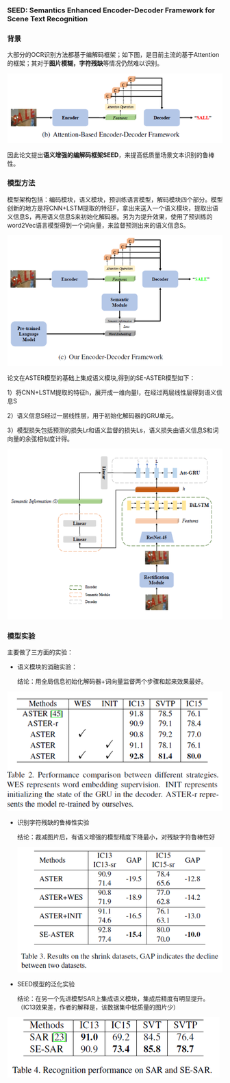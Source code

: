 ### SEED: Semantics Enhanced Encoder-Decoder Framework for Scene Text Recognition

### 背景

大部分的OCR识别方法都基于编解码框架；如下图，是目前主流的基于Attention的框架；其对于**图片模糊，字符残缺**等情况仍然难以识别。

![1596630853869](images\1596630853869.png)

因此论文提出**语义增强的编解码框架SEED**，来提高低质量场景文本识别的鲁棒性。

### 模型方法

模型架构包括：编码模块，语义模块，预训练语言模型，解码模块四个部分。模型创新的地方是将CNN+LSTM提取的特征F，拿出来送入一个语义模块，提取出语义信息S，再用语义信息S来初始化解码器。另为为提升效果，使用了预训练的word2Vec语言模型得到一个词向量，来监督预测出来的语义信息S。

![1596879263943](images\1596879263943.png)

论文在ASTER模型的基础上集成语义模块,得到的SE-ASTER模型如下：

1）将CNN+LSTM提取的特征h，展开成一维向量I，在经过两层线性层得到语义信息S

2）语义信息S经过一层线性层，用于初始化解码器的GRU单元。

3）模型损失包括预测的损失Lr和语义监督的损失Ls，语义损失由语义信息S和词向量的余弦相似度计得。

![1596879804961](images\1596879804961.png)

### 模型实验

主要做了三方面的实验：

* 语义模块的消融实验：

  结论：用全局信息初始化解码器+词向量监督两个步骤和起来效果最好。

![1596881957114](images\1596881957114.png)

* 识别字符残缺的鲁棒性实验

  结论：裁减图片后，有语义增强的模型精度下降最小，对残缺字符鲁棒性好

  ![1596882098817](images\1596882098817.png)

* SEED模型的泛化实验

  结论：在另一个先进模型SAR上集成语义模块，集成后精度有明显提升。（IC13效果差，作者的解释是，该数据集中低质量的图片少）

![1596882324539](images\1596882324539.png)